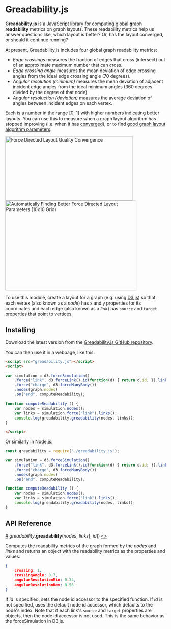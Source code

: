 # Greadability.js

**Greadability.js** is a JavaScript library for computing global **g**raph **readability** metrics on graph layouts. These readability metrics help us answer questions like, which layout is better? Or, has the layout converged, or should it continue running?

At present, Greadability.js includes four global graph readability metrics:

* *Edge crossings* measures the fraction of edges that cross (intersect) out of an approximate maximum number that can cross.
* *Edge crossing angle* measures the mean deviation of edge crossing angles from the ideal edge crossing angle (70 degrees).
* *Angular resolution (minimum)* measures the mean deviation of adjacent incident edge angles from the ideal minimum angles (360 degrees divided by the degree of that node).
* *Angular resoluction (deviation)* measures the average deviation of angles between incident
edges on each vertex.

Each is a number in the range [0, 1] with higher numbers indicating better layouts. You can use this to measure when a graph layout algorithm has stopped improving (i.e. when it has [converged](https://bl.ocks.org/rpgove/8c8b08cc0ae1e1e969f5d2904a6a0e26)), or to find [good graph layout algorithm parameters](https://bl.ocks.org/rpgove/553450ed8ef2a48acd4121a85653d880).

[<img alt="Force Directed Layout Quality Convergence" src="https://raw.githubusercontent.com/rpgove/greadability/master/img/convergence.png" width="400" height="201">](https://bl.ocks.org/rpgove/8c8b08cc0ae1e1e969f5d2904a6a0e26)[<img alt="Automatically Finding Better Force Directed Layout Parameters (10x10 Grid)" src="https://raw.githubusercontent.com/rpgove/greadability/master/img/bestparameters.png" width="412" height="281">](https://bl.ocks.org/rpgove/553450ed8ef2a48acd4121a85653d880)

To use this module, create a layout for a graph (e.g. using [D3.js](https://d3js.org)) so that each vertex (also known as a *node*) has `x` and `y` properties for its coordinates and each edge (also known as a *link*) has `source` and `target` properties that point to vertices.

## Installing

Download the latest version from the [Greadability.js GitHub repository](https://github.com/rpgove/greadability/releases).

You can then use it in a webpage, like this:

```html
<script src="greadability.js"></script>
<script>

var simulation = d3.forceSimulation()
    .force("link", d3.forceLink().id(function(d) { return d.id; }).links(graph.links))
    .force("charge", d3.forceManyBody())
    .nodes(graph.nodes)
    .on("end", computeReadability);

function computeReadability () {
	var nodes = simulation.nodes();
	var links = simulation.force("link").links();
	console.log(greadability.greadability(nodes, links));
}

</script>
```

Or similarly in Node.js:

```js
const greadability = require('./greadability.js');

var simulation = d3.forceSimulation()
    .force("link", d3.forceLink().id(function(d) { return d.id; }).links(graph.links))
    .force("charge", d3.forceManyBody())
    .nodes(graph.nodes)
    .on("end", computeReadability);

function computeReadability () {
	var nodes = simulation.nodes();
	var links = simulation.force("link").links();
	console.log(greadability.greadability(nodes, links));
}
```

## API Reference

<a name="greadability" href="#greadability">#</a> <i>greadability</i>.<b>greadability</b>(<i>nodes</i>, <i>links</i>[, <i>id</i>]) [<>](https://github.com/rpgove/greadability/blob/master/greadability.js#L7 "Source")

Computes the readability metrics of the graph formed by the *nodes* and *links* and returns an object with the readability metrics as the properties and values:

```json
{
	crossing: 1,
	crossingAngle: 0.7,
	angularResolutionMin: 0.34,
	angularResolutionDev: 0.56
}
```

If *id* is specified, sets the node id accessor to the specified function. If *id* is not specified, uses the default node id accessor, which defaults to the node's index. Note that if each link's `source` and `target` properties are objects, then the node id accessor is not used. This is the same behavior as the forceSimulation in D3.js.
